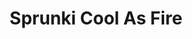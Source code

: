 ---
slug: sprunki-cool-as-fire
title: Sprunki Cool As Fire
description: "Sprunki Cool As Fire is an exciting online game. Play for free directly in your browser!"
icon: /images/popular_mods/Sprunki Cool As Fire.png
url: https://wowtbc.net/sprunkin/cool-as-fire/index.html
previewImage: /images/popular_mods/Sprunki Cool As Fire.png
type: popular mods

# SEO配置
seo:
  title: "Sprunki Cool As Fire - Play Free Online Game | Fun Browser Games"
  description: "Sprunki Cool As Fire - Play this fun online game for free in your browser. No download required!"
  ogImage: "/images/popular_mods/Sprunki Cool As Fire.png"
  keywords: "sprunki-cool-as-fire, online game, browser game, free game, popular mods game, play online"

videoUrls:
  - https://www.youtube.com/embed/example1
  - https://www.youtube.com/embed/example2

whyPlay:
  title: "Why Play Sprunki Cool As Fire?"
  items:
    - "Immersive Gameplay: Sprunki Cool As Fire offers an engaging and immersive gaming experience that will keep you entertained for hours"
    - "Challenging Levels: Test your skills with increasingly difficult challenges and obstacles"
    - "Beautiful Graphics: Enjoy stunning visuals and smooth animations that bring the game world to life"
    - "Regular Updates: New content and features are added regularly to keep the game fresh and exciting"
    - "Free to Play: Experience all the fun without spending a penny"
    - "Community Features: Connect with other players, share strategies, and compete for high scores"
    - "Cross-Platform: Play on any device with a web browser, no downloads required"

features:
  title: "Key Features of Sprunki Cool As Fire"
  image: "/images/popular_mods/Sprunki Cool As Fire.png"
  items:
    - "Intuitive Controls: Easy to learn controls make Sprunki Cool As Fire accessible for players of all skill levels"
    - "Multiple Game Modes: Enjoy various gameplay options that provide different challenges and experiences"
    - "Character Customization: Personalize your gaming experience with unique characters and items"
    - "Achievement System: Complete special tasks to earn rewards and recognition"
    - "Leaderboards: Compete with players worldwide and see who can achieve the highest scores"

characteristics:
  title: "Game Characteristics"
  image: "/images/popular_mods/Sprunki Cool As Fire.png"
  items:
    - "Genre: Popular mods game with elements of strategy and skill"
    - "Difficulty: Suitable for both casual gamers and those seeking a challenge"
    - "Play Time: Quick sessions or extended gameplay, depending on your preference"
    - "Art Style: Vibrant and engaging visuals that enhance the gaming experience"
    - "Sound Design: Immersive audio that complements the gameplay perfectly"

info: "Sprunki Cool As Fire is an exciting online game that offers players a unique and engaging gaming experience. With its intuitive controls, stunning visuals, and challenging gameplay, Sprunki Cool As Fire provides hours of entertainment for players of all ages and skill levels. Whether you're looking for a quick gaming session during a break or an extended play session, Sprunki Cool As Fire delivers an immersive experience that will keep you coming back for more. The game features multiple levels of increasing difficulty, ensuring that players are constantly challenged as they progress. With regular updates adding new content and features, Sprunki Cool As Fire remains fresh and exciting, providing endless entertainment options for its growing community of players."

howToPlayIntro: "Welcome to Sprunki Cool As Fire! This guide will walk you through the basics and help you master the game. Whether you're a beginner or looking to improve your skills, these tips and instructions will enhance your gaming experience."

howToPlaySteps:
  - title: "Getting Started"
    description: "Begin your Sprunki Cool As Fire adventure by familiarizing yourself with the controls. Use your keyboard or mouse to navigate through the game interface. The tutorial will guide you through the basic mechanics and help you understand the objectives."
  - title: "Understanding the Objectives"
    description: "In Sprunki Cool As Fire, your main goal is to progress through levels by completing specific objectives. Each level presents unique challenges that require different strategies and approaches."
  - title: "Mastering the Controls"
    description: "Practice using the controls to improve your precision and reaction time. Sprunki Cool As Fire requires quick reflexes and strategic thinking to overcome obstacles and defeat opponents."
  - title: "Utilizing Power-ups"
    description: "Collect power-ups throughout the game to enhance your abilities and overcome difficult challenges. Each power-up offers unique advantages that can be crucial for success."
  - title: "Developing Strategies"
    description: "As you progress in Sprunki Cool As Fire, develop effective strategies for different scenarios. Analyze patterns, anticipate challenges, and adapt your approach to maximize your performance."

faq:
  title: "Frequently Asked Questions about Sprunki Cool As Fire"
  items:
    - question: "Is Sprunki Cool As Fire free to play?"
      answer: "Yes, Sprunki Cool As Fire is completely free to play directly in your web browser. No downloads or purchases are required to enjoy the full game experience."
    - question: "Can I play Sprunki Cool As Fire on mobile devices?"
      answer: "Yes, Sprunki Cool As Fire is optimized for both desktop and mobile play. You can enjoy the game on any device with a web browser and internet connection."
    - question: "Are there any in-game purchases?"
      answer: "While Sprunki Cool As Fire is free to play, there may be optional in-game purchases available for cosmetic items or additional features that don't affect core gameplay."
    - question: "How often is Sprunki Cool As Fire updated?"
      answer: "The developers regularly update Sprunki Cool As Fire with new content, features, and improvements based on player feedback and game performance."
    - question: "Can I play Sprunki Cool As Fire offline?"
      answer: "Currently, Sprunki Cool As Fire requires an internet connection to play as it's a browser-based online game."
    - question: "Is Sprunki Cool As Fire suitable for children?"
      answer: "Yes, Sprunki Cool As Fire is designed to be family-friendly and suitable for players of all ages."
    - question: "How do I report bugs or issues?"
      answer: "If you encounter any problems while playing Sprunki Cool As Fire, you can report them through the game's support page or contact the developers directly through their website."
    - question: "Still Have Questions?"
      answer: "If you have additional questions about Sprunki Cool As Fire that aren't covered in this FAQ, please visit our support center or contact our customer service team for assistance."
---